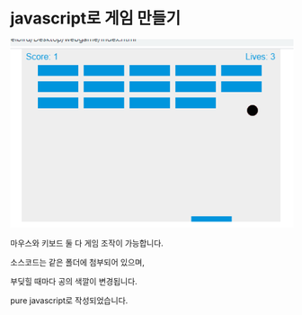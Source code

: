 # javascript로 게임 만들기

![breakthrough](img/README/breakthrough.gif)

마우스와 키보드 둘 다 게임 조작이 가능합니다.

소스코드는 같은 폴더에 첨부되어 있으며, 

부딪힐 때마다 공의 색깔이 변경됩니다.

pure javascript로 작성되었습니다.